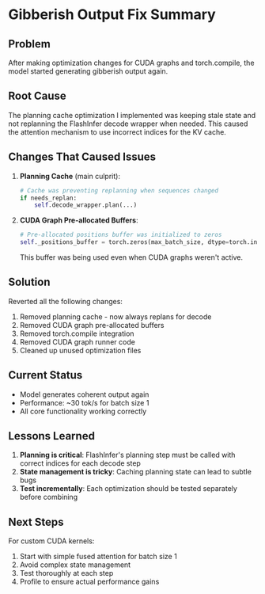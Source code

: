 # Gibberish Output Fix Summary

## Problem
After making optimization changes for CUDA graphs and torch.compile, the model started generating gibberish output again.

## Root Cause
The planning cache optimization I implemented was keeping stale state and not replanning the FlashInfer decode wrapper when needed. This caused the attention mechanism to use incorrect indices for the KV cache.

## Changes That Caused Issues

1. **Planning Cache** (main culprit):
   ```python
   # Cache was preventing replanning when sequences changed
   if needs_replan:
       self.decode_wrapper.plan(...)
   ```

2. **CUDA Graph Pre-allocated Buffers**:
   ```python
   # Pre-allocated positions buffer was initialized to zeros
   self._positions_buffer = torch.zeros(max_batch_size, dtype=torch.int32, device="cuda")
   ```
   This buffer was being used even when CUDA graphs weren't active.

## Solution
Reverted all the following changes:
1. Removed planning cache - now always replans for decode
2. Removed CUDA graph pre-allocated buffers
3. Removed torch.compile integration
4. Removed CUDA graph runner code
5. Cleaned up unused optimization files

## Current Status
- Model generates coherent output again
- Performance: ~30 tok/s for batch size 1
- All core functionality working correctly

## Lessons Learned
1. **Planning is critical**: FlashInfer's planning step must be called with correct indices for each decode step
2. **State management is tricky**: Caching planning state can lead to subtle bugs
3. **Test incrementally**: Each optimization should be tested separately before combining

## Next Steps
For custom CUDA kernels:
1. Start with simple fused attention for batch size 1
2. Avoid complex state management
3. Test thoroughly at each step
4. Profile to ensure actual performance gains